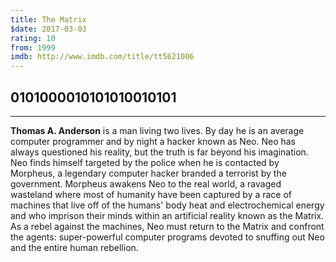 ```yaml
---
title: The Matrix
$date: 2017-03-03
rating: 10
from: 1999
imdb: http://www.imdb.com/title/tt5621006
---
```


## 0101000010101010010101

***

**Thomas A. Anderson** is a man living two lives. By day he is an average computer programmer and by night a hacker known as Neo. Neo has always questioned his reality, but the truth is far beyond his imagination. Neo finds himself targeted by the police when he is contacted by Morpheus, a legendary computer hacker branded a terrorist by the government. Morpheus awakens Neo to the real world, a ravaged wasteland where most of humanity have been captured by a race of machines that live off of the humans' body heat and electrochemical energy and who imprison their minds within an artificial reality known as the Matrix. As a rebel against the machines, Neo must return to the Matrix and confront the agents: super-powerful computer programs devoted to snuffing out Neo and the entire human rebellion.